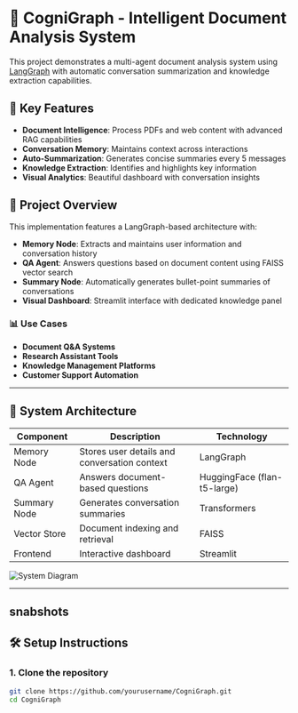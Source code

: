 # 🧠 CogniGraph - Intelligent Document Analysis System

This project demonstrates a multi-agent document analysis system using [LangGraph](https://github.com/langchain-ai/langgraph) with automatic conversation summarization and knowledge extraction capabilities.

## 🌟 Key Features

- **Document Intelligence**: Process PDFs and web content with advanced RAG capabilities
- **Conversation Memory**: Maintains context across interactions
- **Auto-Summarization**: Generates concise summaries every 5 messages
- **Knowledge Extraction**: Identifies and highlights key information
- **Visual Analytics**: Beautiful dashboard with conversation insights

## 🚀 Project Overview

This implementation features a LangGraph-based architecture with:

- **Memory Node**: Extracts and maintains user information and conversation history
- **QA Agent**: Answers questions based on document content using FAISS vector search
- **Summary Node**: Automatically generates bullet-point summaries of conversations
- **Visual Dashboard**: Streamlit interface with dedicated knowledge panel

### 📊 Use Cases
- **Document Q&A Systems**
- **Research Assistant Tools**
- **Knowledge Management Platforms**
- **Customer Support Automation**

---

## 🧩 System Architecture

| Component             | Description | Technology |
|-----------------------|-------------|------------|
| Memory Node         | Stores user details and conversation context | LangGraph |
| QA Agent            | Answers document-based questions | HuggingFace (flan-t5-large) |
| Summary Node        | Generates conversation summaries | Transformers |
| Vector Store        | Document indexing and retrieval | FAISS |
| Frontend           | Interactive dashboard | Streamlit |

![System Diagram](https://via.placeholder.com/800x400?text=CogniGraph+System+Architecture)

---
## snabshots

## 🛠️ Setup Instructions

### 1. Clone the repository
```bash
git clone https://github.com/yourusername/CogniGraph.git
cd CogniGraph
